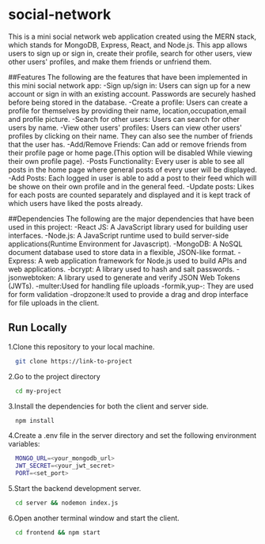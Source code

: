 # social-network
This is a mini social network web application created using the MERN stack, which stands for MongoDB, Express, React, and Node.js. This app allows users to sign up or sign in, create their profile, search for other users, view other users' profiles, and make them friends or unfriend them.

##Features
The following are the features that have been implemented in this mini social network app:
-Sign up/sign in: Users can sign up for a new account or sign in with an existing account. Passwords are securely hashed before being stored in the database.
-Create a profile: Users can create a profile for themselves by providing their name, location,occupation,email and profile picture.
-Search for other users: Users can search for other users by name.
-View other users' profiles: Users can view other users' profiles by clicking on their name. They can also see the number of friends that the user has.
-Add/Remove Friends: Can add or remove friends from their profile page or home page.(This option will be disabled While viewing their own profile page).
-Posts Functionality: Every user is able to see all posts in the home page where general posts of every user will be displayed.
-Add Posts: Each logged in user is able to add a post to their feed which will be showe on their own profile and in the general feed.
-Update posts: Likes for each posts are counted separately and displayed and it is kept track of which users have liked the posts already.

##Dependencies
The following are the major dependencies that have been used in this project:
-React JS: A JavaScript library used for building user interfaces.
-Node.js: A JavaScript runtime used to build server-side applications(Runtime Environment for Javascript).
-MongoDB: A NoSQL document database used to store data in a flexible, JSON-like format.
-Express: A web application framework for Node.js used to build APIs and web applications.
-bcrypt: A library used to hash and salt passwords.
-jsonwebtoken: A library used to generate and verify JSON Web Tokens (JWTs).
-multer:Used for handling file uploads 
-formik,yup-: They are used for form validation
-dropzone:It used to provide a drag and drop interface for file uploads in the client.


## Run Locally

1.Clone this repository to your local machine.

```bash
  git clone https://link-to-project
```

2.Go to the project directory

```bash
  cd my-project
```

3.Install the dependencies for both the client and server side.

```bash
  npm install
```

4.Create a .env file in the server directory and set the following environment variables:

```bash
  MONGO_URL=<your_mongodb_url>
  JWT_SECRET=<your_jwt_secret>
  PORT=<set_port>
```


5.Start the backend development server.

```bash
  cd server && nodemon index.js
```

6.Open another terminal window and start the client.
```bash
  cd frontend && npm start
```
